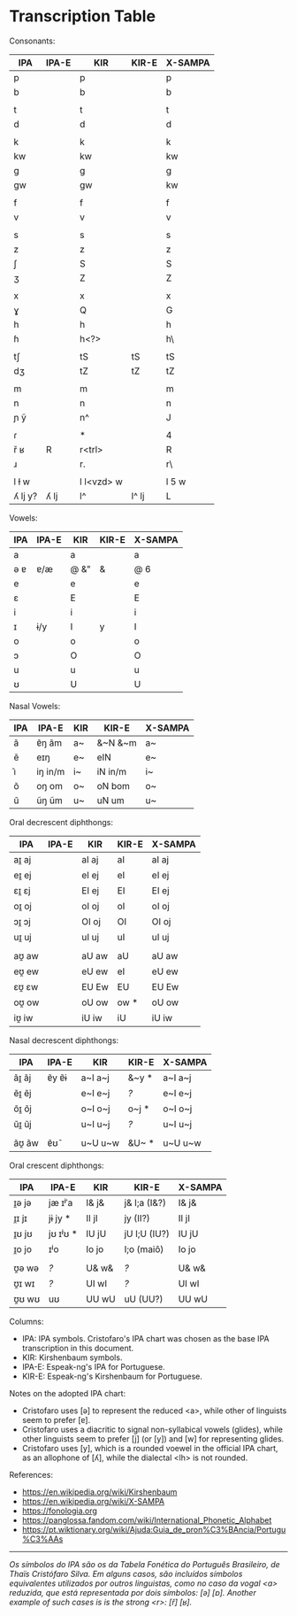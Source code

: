 Transcription Table
=====================================

Consonants:

|IPA	|IPA-E	|KIR		|KIR-E		|X-SAMPA|
|---	|---	|---		|---		|---	|
|p	|	|p		|		|p	|
|b	|	|b		|		|b	|
|	|	|		|		|	|
|t	|	|t		|		|t	|
|d	|	|d		|		|d	|
|	|	|		|		|	|
|k	|	|k		|		|k	|
|kw	|	|kw		|		|kw	|
|g	|	|g		|		|g	|
|gw	|	|gw		|		|kw	|
|	|	|		|		|	|
|f	|	|f		|		|f	|
|v	|	|v		|		|v	|
|	|	|		|		|	|
|s	|	|s		|		|s	|
|z	|	|z		|		|z	|
|ʃ	|	|S		|		|S	|
|ʒ	|	|Z		|		|Z	|
|	|	|		|		|	|
|x	|	|x		|		|x	|
|ɣ	|	|Q		|		|G	|
|h	|	|h		|		|h	|
|ɦ	|	|h<?>		|		|h\	|
|	|	|		|		|	|
|tʃ	|	|tS		|tS		|tS	|
|dʒ	|	|tZ		|tZ		|tZ	|
|	|	|		|		|	|
|m	|	|m		|		|m	|
|n	|	|n		|		|n	|
|ɲ ỹ	|	|n^		|		|J	|
|	|	|		|		|	|
|ɾ	|	|*		|		|4	|
|ř ʁ	|R	|r\<trl\>	|		|R	|
|ɹ	|	|r.		|		|r\	|
|	|	|		|		|	|
|l ɫ w	|	|l l\<vzd\> w	|		|l 5 w	|
|ʎ lj y?|ʎ lj   |l^		|l^ lj		|L      |

Vowels:

|IPA	|IPA-E	|KIR		|KIR-E		|X-SAMPA|
|---	|---	|---		|---		|---	|
|a	|	|a		|		|a	|
|ə ɐ	|ɐ/æ	|@ &"		|&		|@ 6	|
|e	|	|e		|		|e	|
|ɛ	|	|E		|		|E	|
|i	|	|i		|		|i	|
|ɪ	|ɨ/y	|I		|y		|I	|
|o	|	|o		|		|o	|
|ɔ	|	|O		|		|O	|
|u	|	|u		|		|u	|
|ʊ	|	|U		|		|U	|

Nasal Vowels:

|IPA	|IPA-E	|KIR		|KIR-E		|X-SAMPA|
|---	|---	|---		|---		|---	|
|ã	|ɐ̃ŋ ãm	|a~		|&~N &~m	|a~	|
|ẽ	|eɪŋ	|e~		|eIN		|e~	|
|ı͂	|iŋ in/m|i~		|iN in/m	|i~	|
|õ	|oŋ om	|o~		|oN bom		|o~	|
|u͂	|ũŋ ũm	|u~		|uN um		|u~	|

Oral decrescent diphthongs:

|IPA	|IPA-E	|KIR		|KIR-E		|X-SAMPA|
|---	|---	|---		|---		|---	|
|aɪ̯ aj	|	|aI aj		|aI		|aI aj	|
|eɪ̯ ej	|	|eI ej		|eI		|eI ej	|
|ɛɪ̯ ɛj	|	|EI ej		|EI		|EI ej	|
|oɪ̯ oj	|	|oI oj		|oI		|oI oj	|
|ɔɪ̯ ɔj	|	|OI oj		|OI		|OI oj	|
|uɪ̯ uj	|	|uI uj		|uI		|uI uj	|
|	|	|		|		|	|
|aʊ̯ aw	|	|aU aw		|aU		|aU aw	|
|eʊ̯ ew	|	|eU ew		|eI		|eU ew	|
|ɛʊ̯ ɛw	|	|EU Ew		|EU		|EU Ew	|
|oʊ̯ ow	|	|oU ow		|ow    *	|oU ow	|
|iʊ̯ iw	|	|iU iw		|iU		|iU iw	|

Nasal decrescent diphthongs:

|IPA	|IPA-E	|KIR		|KIR-E		|X-SAMPA|
|---	|---	|---		|---		|---	|
|ãɪ̯ ãj 	|ɐ̃y ɐ̃ɨ	|a~I a~j	|&~y   *	|a~I a~j|
|e͂ɪ̯ e͂j	|	|e~I e~j	|_?_		|e~I e~j|
|o͂ɪ̯ o͂j	|	|o~I o~j	|o~j   *	|o~I o~j|
|u͂ɪ̯ u͂j	|	|u~I u~j	|_?_		|u~I u~j|
|	|	|		|		|	|
|ãʊ̯ ãw	|ɐ̃ʊ̃	|u~U u~w	|&U~   *	|u~U u~w|

Oral crescent diphthongs:

|IPA	|IPA-E	|KIR		|KIR-E		|X-SAMPA|
|---	|---	|---		|---		|---	|
|ɪ̯ə jə	|jæ ɪʲˈa	|I& j&		|j& I;a	 (I&?)	|I& j&	|
|ɪ̯ɪ jɪ	|jɨ jy *|II jI		|jy      (II?)	|II jI	|
|ɪ̯ʊ jʊ	|jʊ ɪʲʊ  *|IU jU		|jU I;U  (IU?)	|IU jU	|
|ɪ̯o jo	|ɪʲo 	|Io jo		|I;o     (maiô)	|Io jo	|
|	|	|		|		|	|
|ʊ̯ə wə	|_?_	|U& w&		|_?_		|U& w&	|
|ʊ̯ɪ wɪ	|_?_	|UI wI		|_?_		|UI wI	|
|ʊ̯ʊ wʊ	|uʊ	|UU wU		|uU      (UU?)	|UU wU	|

Columns:
* IPA: IPA symbols. Cristofaro's IPA chart was chosen as the base IPA transcription in this document.
* KIR: Kirshenbaum symbols.
* IPA-E: Espeak-ng's IPA for Portuguese.
* KIR-E: Espeak-ng's Kirshenbaum for Portuguese.

Notes on the adopted IPA chart:
* Cristofaro uses \[ə\] to represent the reduced \<a\>, while other of linguists seem to prefer \[ɐ\].
* Cristofaro uses a diacritic to signal non-syllabical vowels (glides), while other linguists seem to prefer \[j\] (or \[y]\) and \[w\] for representing glides.
* Cristofaro uses \[y\], which is a rounded voewel in the official IPA chart, as an allophone of \[ʎ\], while the dialectal \<lh\> is not rounded.

References:
* https://en.wikipedia.org/wiki/Kirshenbaum
* https://en.wikipedia.org/wiki/X-SAMPA
* https://fonologia.org
* https://panglossa.fandom.com/wiki/International_Phonetic_Alphabet
* https://pt.wiktionary.org/wiki/Ajuda:Guia_de_pron%C3%BAncia/Portugu%C3%AAs

---

_Os símbolos do IPA são os da Tabela Fonética do Português Brasileiro, de Thaïs Cristófaro Silva. Em alguns casos, são incluídos símbolos equivalentes utilizados por outros linguistas, como no caso da vogal \<a\> reduzida, que está representada por dois símbolos: \[ə\] \[ɐ\]. Another example of such cases is is the strong \<r\>: \[ř\] \[ʁ\]._

